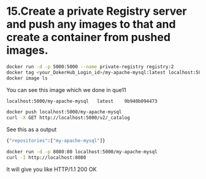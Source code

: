 # 15.Create a private Registry server and push any images to that and create a container from pushed images.

```sh
docker run -d -p 5000:5000 --name private-registry registry:2
docker tag <your_DokerHub_Login_id>/my-apache-mysql:latest localhost:5000/my-apache-mysql
docker image ls
```
You can see this image which we done in que11
```sh
localhost:5000/my-apache-mysql   latest    9b940b094473
```
```sh
docker push localhost:5000/my-apache-mysql
curl -X GET http://localhost:5000/v2/_catalog
```
See this as a output
```sh
{"repositories":["my-apache-mysql"]}
```
```sh
docker run -d -p 8080:80 localhost:5000/my-apache-mysql
curl -I http://localhost:8080
```
It will give you like HTTP/1.1 200 OK

